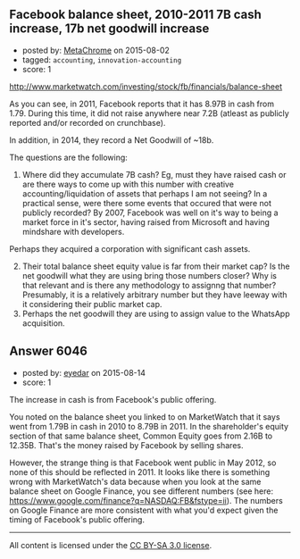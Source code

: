 ## Facebook balance sheet, 2010-2011 7B cash increase, 17b net goodwill increase

- posted by: [MetaChrome](https://stackexchange.com/users/442105/metachrome) on 2015-08-02
- tagged: `accounting`, `innovation-accounting`
- score: 1

<p><a href="http://www.marketwatch.com/investing/stock/fb/financials/balance-sheet" rel="nofollow">http://www.marketwatch.com/investing/stock/fb/financials/balance-sheet</a></p>

<p>As you can see, in 2011, Facebook reports that it has 8.97B in cash from 1.79. During this time, it did not raise anywhere near 7.2B (atleast as publicly reported and/or recorded on crunchbase). </p>

<p>In addition, in 2014, they record a Net Goodwill of ~18b. </p>

<p>The questions are the following:</p>

<ol>
<li>Where did they accumulate 7B cash? Eg, must they have raised cash or are there ways to come up with this number with creative accounting/liquidation of assets that perhaps I am not seeing? In a practical sense, were there some events that occured that were not publicly recorded? By 2007, Facebook was well on it's way to being a market force in it's sector, having raised from Microsoft and having mindshare with developers. </li>
</ol>

<p>Perhaps they acquired a corporation with significant cash assets. </p>

<ol start="2">
<li>Their total balance sheet equity value is far from their market cap? Is the net goodwill what they are using bring those numbers closer? Why is that relevant and is there any methodology to assignng that number? Presumably, it is a relatively arbitrary number but they have leeway with it considering their public market cap. </li>
<li>Perhaps the net goodwill they are using to assign value to the WhatsApp acquisition. </li>
</ol>



## Answer 6046

- posted by: [eyedar](https://stackexchange.com/users/976190/eyedar) on 2015-08-14
- score: 1

<p>The increase in cash is from Facebook's public offering.</p>

<p>You noted on the balance sheet you linked to on MarketWatch that it says went from 1.79B in cash in 2010 to 8.79B in 2011. In the shareholder's equity section of that same balance sheet, Common Equity goes from 2.16B to 12.35B. That's the money raised by Facebook by selling shares.</p>

<p>However, the strange thing is that Facebook went public in May 2012, so none of this should be reflected in 2011. It looks like there is something wrong with MarketWatch's data because when you look at the same balance sheet on Google Finance, you see different numbers (see here: <a href="https://www.google.com/finance?q=NASDAQ:FB&amp;fstype=ii" rel="nofollow">https://www.google.com/finance?q=NASDAQ:FB&amp;fstype=ii</a>). The numbers on Google Finance are more consistent with what you'd expect given the timing of Facebook's public offering.</p>




---

All content is licensed under the [CC BY-SA 3.0 license](https://creativecommons.org/licenses/by-sa/3.0/).
